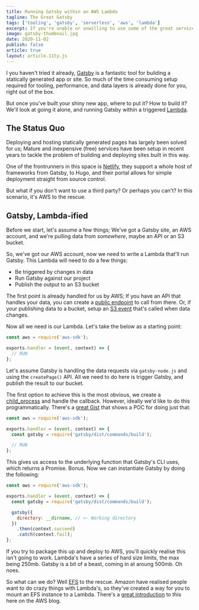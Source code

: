 ```yaml
---
title: Running Gatsby within an AWS Lambda
tagline: The Great Gatsby
tags: ['tooling', 'gatsby', 'serverless', 'aws', 'lambda']
excerpt: If you're unable or unwilling to use some of the great services out there, it's fairly trivial to setup your own deployment pipeline.
image: gatsby-thumbnail.jpg
date: 2020-11-02
publish: false
article: true
layout: article.11ty.js
---
```


I you haven't tried it already, <a href="https://www.gatsbyjs.com/" target="_blank" rel="noopener">Gatsby</a> is a fantastic tool for building a statically generated app or site. So much of the time consuming setup required for tooling, performance, and data layers is already done for you, right out of the box.

But once you've built your shiny new app, where to put it? How to build it? We'll look at going it alone, and running Gatsby within a triggered <a href="https://aws.amazon.com/lambda/" target="_blank" rel="noopener">Lambda</a>.

## The Status Quo

Deploying and hosting statically generated pages has largely been solved for us; Mature and inexpensive (free) services have been setup in recent years to tackle the problem of building and deploying sites built in this way.

One of the frontrunners in this space is <a href="https://netlify.com/" target="_blank" rel="noopener">Netlify</a>, they support a whole host of frameworks from Gatsby, to Hugo, and their portal allows for simple deployment straight from source control.

But what if you don't want to use a third party? Or perhaps you can't? In this scenario, it's AWS to the rescue.

## Gatsby, Lambda-ified

Before we start, let's assume a few things; We've got a Gatsby site, an AWS account, and we're pulling data from _somewhere_, maybe an API or an S3 bucket.

So, we've got our AWS account, now we need to write a Lambda that'll run Gatsby. This Lambda will need to do a few things:

- Be triggered by changes in data
- Run Gatsby against our project
- Publish the output to an S3 bucket

The first point is already handled for us by AWS; If you have an API that handles your data, you can create a <a href="https://docs.aws.amazon.com/lambda/latest/dg/services-apigateway.html" target="_blank" rel="noopener">public endpoint</a> to call from there. Or, if your publishing data to a bucket, setup an <a href="https://docs.aws.amazon.com/lambda/latest/dg/with-s3.html" target="_blank" rel="noopener">S3 event</a> that's called when data changes.

Now all we need is our Lambda. Let's take the below as a starting point:

```javascript
const aws = require('aws-sdk');

exports.handler = (event, context) => {
  // RUN
};
```

Let's assume Gatsby is handling the data requests via `gatsby-node.js` and using the `createPage()` API. All we need to do here is trigger Gatsby, and publish the result to our bucket.

The first option to achieve this is the most obvious, we create a <a href="https://nodejs.org/api/child_process.html" target="_blank" rel="noopener">child_process</a> and handle the callback. However, ideally we'd like to do this programmatically. There's a <a href="https://gist.github.com/digitalkaoz/94933c246ba67032a1507083e2605a30" target="_blank" rel="noopener">great Gist</a> that shows a POC for doing just that:

```javascript
const aws = require('aws-sdk');

exports.handler = (event, context) => {
  const gatsby = require('gatsby/dist/commands/build');

  // RUN
};
```

This gives us access to the underlying function that Gatsby's CLI uses, which returns a Promise. Bonus. Now we can instantiate Gatsby by doing the following:

```javascript
const aws = require('aws-sdk');

exports.handler = (event, context) => {
  const gatsby = require('gatsby/dist/commands/build');

  gatsby({
    directory: __dirname, // <- Working directory
  })
    .then(context.succeed)
    .catch(context.fail);
};
```

If you try to package this up and deploy to AWS, you'll quickly realise this isn't going to work. Lambda's have a series of hard size limits, the max being 250mb. Gatsby is a bit of a beast, coming in at aroung 500mb. Oh noes.

So what can we do? Well <a href="https://aws.amazon.com/efs/" target="_blank" rel="noopener">EFS</a> to the rescue. Amazon have realised people want to do crazy things with Lambda's, so they've created a way for you to mount an EFS instance to a Lambda. There's a <a href="https://aws.amazon.com/de/blogs/aws/new-a-shared-file-system-for-your-lambda-functions/" target="_blank">great introduction</a> to this here on the AWS blog.
